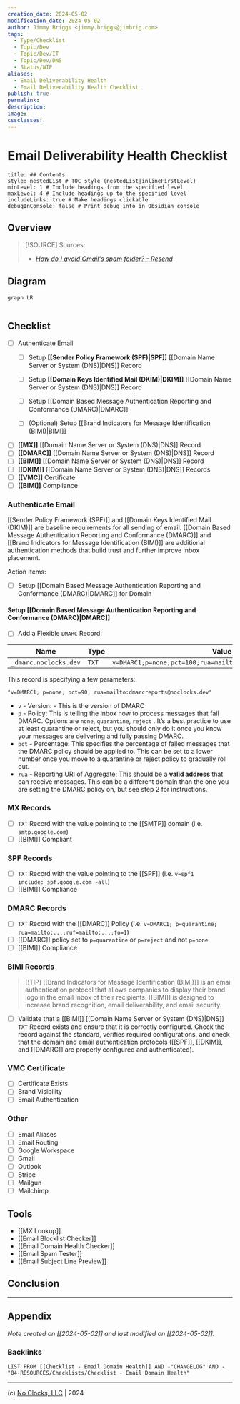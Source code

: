 ```yaml
---
creation_date: 2024-05-02
modification_date: 2024-05-02
author: Jimmy Briggs <jimmy.briggs@jimbrig.com>
tags:
  - Type/Checklist
  - Topic/Dev
  - Topic/Dev/IT
  - Topic/Dev/DNS
  - Status/WIP
aliases:
  - Email Deliverability Health
  - Email Deliverability Health Checklist
publish: true
permalink:
description:
image:
cssclasses:
---
```


# Email Deliverability Health Checklist

```table-of-contents
title: ## Contents 
style: nestedList # TOC style (nestedList|inlineFirstLevel)
minLevel: 1 # Include headings from the specified level
maxLevel: 4 # Include headings up to the specified level
includeLinks: true # Make headings clickable
debugInConsole: false # Print debug info in Obsidian console
```

## Overview

> [!SOURCE] Sources:
> - *[How do I avoid Gmail's spam folder? - Resend](https://resend.com/docs/knowledge-base/how-do-i-avoid-gmails-spam-folder)*

## Diagram

```mermaid
graph LR
  
```

## Checklist

- [ ] Authenticate Email
	- [ ] Setup  **[[Sender Policy Framework (SPF)|SPF]]** [[Domain Name Server or System (DNS)|DNS]] Record
	- [ ] Setup **[[Domain Keys Identified Mail (DKIM)|DKIM]]** [[Domain Name Server or System (DNS)|DNS]] Record
	- [ ] Setup [[Domain Based Message Authentication Reporting and Conformance (DMARC)|DMARC]]
	- [ ] (Optional) Setup [[Brand Indicators for Message Identification (BIMI)|BIMI]]


- [ ] **[[MX]]** [[Domain Name Server or System (DNS)|DNS]] Record
- [ ] **[[DMARC]]** [[Domain Name Server or System (DNS)|DNS]] Record
- [ ] **[[BIMI]]** [[Domain Name Server or System (DNS)|DNS]] Record
- [ ] **[[DKIM]]** [[Domain Name Server or System (DNS)|DNS]] Records
- [ ] **[[VMC]]** Certificate
- [ ] **[[BIMI]]** Compliance

### Authenticate Email

[[Sender Policy Framework (SPF)]] and [[Domain Keys Identified Mail (DKIM)]] are baseline requirements for all sending of email. [[Domain Based Message Authentication Reporting and Conformance (DMARC)]] and [[Brand Indicators for Message Identification (BIMI)]] are additional authentication methods that build trust and further improve inbox placement.

Action Items:

- [ ] Setup [[Domain Based Message Authentication Reporting and Conformance (DMARC)|DMARC]] for Domain

#### Setup [[Domain Based Message Authentication Reporting and Conformance (DMARC)|DMARC]]

- [ ] Add a Flexible `DMARC` Record:

| Name | Type | Value |
| ---- | ---- | ----- |
| `_dmarc.noclocks.dev`     | `TXT`     | `v=DMARC1;p=none;pct=100;rua=mailto:dmarcreports@noclocks.dev`      |

This record is specifying a few parameters:

```plaintext
"v=DMARC1; p=none; pct=90; rua=mailto:dmarcreports@noclocks.dev"
```

- `v` - Version: - This is the version of DMARC
- `p` - Policy: This is telling the inbox how to process messages that fail DMARC. Options are `none`, `quarantine`, `reject` . It’s a best practice to use at least quarantine or reject, but you should only do it once you know your messages are delivering and fully passing DMARC.
- `pct` - Percentage: This specifies the percentage of failed messages that the DMARC policy should be applied to. This can be set to a lower number once you move to a quarantine or reject policy to gradually roll out.
- `rua` - Reporting URI of Aggregate: This should be a **valid address** that can receive messages. This can be a different domain than the one you are setting the DMARC policy on, but see step 2 for instructions.


### MX Records

- [ ] `TXT` Record with the value pointing to the [[SMTP]] domain (i.e. `smtp.google.com`)
- [ ] [[BIMI]] Compliant

### SPF Records

- [ ] `TXT` Record with the value pointing to the [[SPF]] (i.e. `v=spf1 include:_spf.google.com ~all`)
- [ ] [[BIMI]] Compliance

### DMARC Records

- [ ] `TXT` Record with the [[DMARC]] Policy (i.e. `v=DMARC1; p=quarantine; rua=mailto:...;ruf=mailto:...;fo=1`)
- [ ] [[DMARC]] policy set to `p=quarantine` or `p=reject` and not `p=none`
- [ ] [[BIMI]] Compliance

### BIMI Records

> [!TIP] [[Brand Indicators for Message Identification (BIMI)]] is an email authentication protocol that allows companies to display their brand logo in the email inbox of their recipients. [[BIMI]] is designed to increase brand recognition, email deliverability, and email security.

- [ ] Validate that a [[BIMI]] [[Domain Name Server or System (DNS)|DNS]] `TXT` Record exists and ensure that it is correctly configured. Check the record against the standard, verifies required configurations, and check that the domain and email authentication protocols ([[SPF]], [[DKIM]], and [[DMARC]] are properly configured and authenticated).

### VMC Certificate

- [ ] Certificate Exists
- [ ] Brand Visibility
- [ ] Email Authentication

### Other

- [ ] Email Aliases
- [ ] Email Routing
- [ ] Google Workspace
- [ ] Gmail
- [ ] Outlook
- [ ] Stripe
- [ ] Mailgun
- [ ] Mailchimp

## Tools

- [[MX Lookup]]
- [[Email Blocklist Checker]]
- [[Email Domain Health Checker]]
- [[Email Spam Tester]]
- [[Email Subject Line Preview]]


## Conclusion

***

## Appendix

*Note created on [[2024-05-02]] and last modified on [[2024-05-02]].*

### Backlinks

```dataview
LIST FROM [[Checklist - Email Domain Health]] AND -"CHANGELOG" AND -"04-RESOURCES/Checklists/Checklist - Email Domain Health"
```

***

(c) [No Clocks, LLC](https://github.com/noclocks) | 2024
